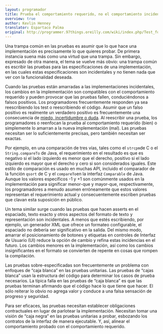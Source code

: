 ```yaml
---
layout: programador
title: Prueba el comportamiento requerido, no el comportamiento incidental
overview: true
author: Kevlin Henney
translator: Espartaco Palma
original: http://programmer.97things.oreilly.com/wiki/index.php/Test_for_Required_Behavior%2C_not_Incidental_Behavior
---
```


Una trampa común en las pruebas es asumir que lo que hace una
implementación es precisamente lo que quieres probar. De primera
instancia suena más como una virtud que una trampa. Sin embargo,
expresado de otra manera, el tema se vuelve más obvio: una trampa común
es escribir las pruebas para las especificaciones de una implementación,
en las cuales estas especificaciones son incidentales y no tienen nada
que ver con la funcionalidad deseada.

Cuando las pruebas están amarradas a las implementaciones incidentales,
los cambios en la implementación son compatibles con el comportamiento
requerido y pueden provocar que las pruebas fallen, conduciéndonos a
falsos positivos. Los programadores frecuentemente responden ya sea
reescribiendo los test o reescribiendo el código. Asumir que un falso
positivo es realmente un verdadero positivo es frecuentemente una
consecuencia de [miedo, incertidumbre o duda][1]. Al reescribir una
prueba, los programadores o reenfocan la prueba al comportamiento
requerido (bien) o simplemente lo amarran a la nueva implementación
(mal). Las pruebas necesitan ser lo suficientemente precisas, pero
también necesitan ser exactas.

Por ejemplo, en una comparación de tres vías, tales como el `strcpm`de C
o el `String.compareTo` de Java, el requerimiento en el resultado es que
es negativo si el lado izquierdo es menor que el derecho, positivo si el
lado izquierdo es mayor que el derecho y cero si son considerados
iguales. Este estilo de comparación es usado en muchas API, incluido el
comparador de la función `qsort` de C y el `compareTo`en la interfaz
`Comparable` de Java. Aunque los valores específicos -1 y +1 son
comúnmente usados en la implementación para significar menor-que y
mayor-que, respectivamente, los programadores a menudo asumen
erróneamente que estos valores representan el requerimiento actual y
consecuentemente escriben pruebas que clavan esta suposición en público.

Un tema similar surge cuando las pruebas que hacen asserts en el
espaciado, texto exacto y otros aspectos del formato de texto y
representación son incidentales. A menos que estés escribiendo, por
ejemplo, un generador XML que ofrece un formateo configurable, el
espaciado no debería ser significativo en la salida. Del mismo modo,
amarrar el posicionamiento de botones y etiquetas en controles de
Interfaz de Usuario (UI) reduce la opción de cambio y refina estas
incidencias en el futuro. Los cambios menores en la implementación, así
como los cambios insignificantes en el formato se convierten de repente
en cosas que rompen la compilación.

Las pruebas sobre-especificadas son frecuentemente un problema con
enfoques de “caja blanca” en las pruebas unitarias. Las pruebas de
“cajas blanca” usan la estructura del código para determinar los casos
de prueba necesarios. La típica falla en las pruebas de “caja blanca” es
que las pruebas terminan afirmando que el código hace lo que tiene que
hacer. El sólo reiterar lo obvio no agrega valor y conduce a una falsa
sensación de progreso y seguridad.

Para ser eficaces, las pruebas necesitan establecer obligaciones
contractuales en lugar de parlotear la implementación. Necesitan tomar
una visión de “caja negra” en las pruebas unitarias a probar, esbozando
los contratos de la interfaz de manera ejecutable. Y, así, alinear el
comportamiento probado con el comportamiento requerido.

[1]: http://es.wikipedia.org/wiki/FUD
